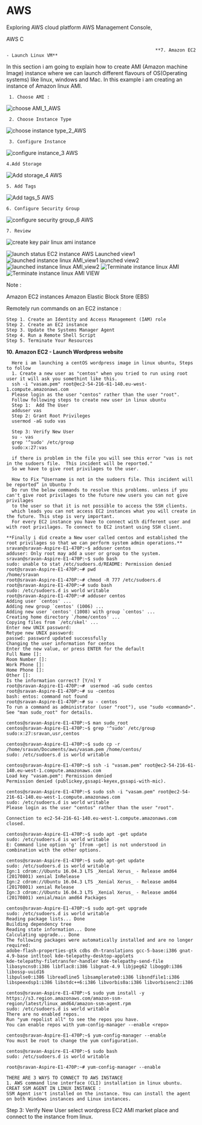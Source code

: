 # AWS
Exploring AWS cloud platform
AWS Management Console,

AWS C

                                                           **7. Amazon EC2 - Launch Linux VM**

In this section i am going to explain how to create AMI (Amazon machine Image) instance where we can launch different flavours of OS(Operating systems)         like linux, windows and Mac. In this example i am creating an instance of Amazon linux AMI.

     1. Choose AMI : 
     
![choose AMI_1_AWS](https://user-images.githubusercontent.com/20144507/111040332-d0213300-8432-11eb-9143-a1e563141614.png)


     2. Choose Instance Type

![choose instance type_2_AWS](https://user-images.githubusercontent.com/20144507/111040371-ff37a480-8432-11eb-9540-84dfdb76da7d.png)

     
     
     3. Configure Instance
![configure instance_3 AWS](https://user-images.githubusercontent.com/20144507/111040411-21c9bd80-8433-11eb-9baa-fe79073bcb6d.png)
   
    4.Add Storage

![Add storage_4 AWS](https://user-images.githubusercontent.com/20144507/111040453-4756c700-8433-11eb-8e73-9046d172f890.png)

     
    5. Add Tags
![Add tags_5 AWS](https://user-images.githubusercontent.com/20144507/111040463-56d61000-8433-11eb-9f52-9bd78d1a8d07.png)

    
    
    6. Configure Security Group
 ![configure security group_6 AWS](https://user-images.githubusercontent.com/20144507/111040480-681f1c80-8433-11eb-9687-c6ff875503fb.png)

      
    7. Review
   
  ![create key pair linux ami instance](https://user-images.githubusercontent.com/20144507/111040967-28a5ff80-8436-11eb-9790-b15be9a78db1.png)

![launch status EC2 instance AWS](https://user-images.githubusercontent.com/20144507/111040505-7a00bf80-8433-11eb-9ce7-6098db9864b8.png)
Launched view1
![launched instance linux AMI_view1](https://user-images.githubusercontent.com/20144507/111040673-6efa5f00-8434-11eb-851d-72aae1991116.png)
launched view2
![launched instance linux AMI_view2 ](https://user-images.githubusercontent.com/20144507/111040674-715cb900-8434-11eb-9ac4-cb51a88e1ac6.png)
![Terminate instance linux AMI](https://user-images.githubusercontent.com/20144507/111040981-3fe4ed00-8436-11eb-88ef-6fda2157fcb7.png)
![Terminate instance linux AMI VIEW](https://user-images.githubusercontent.com/20144507/111040986-45dace00-8436-11eb-92de-4bbe96aea592.png)

Note : 

Amazon EC2 instances
 Amazon Elastic Block Store (EBS)
 
 Remotely run commands on an EC2 instance :
        
    Step 1. Create an Identity and Access Management (IAM) role
    Step 2. Create an EC2 instance
    Step 3. Update the Systems Manager Agent
    Step 4. Run a Remote Shell Script
    Step 5. Terminate Your Resources


**10. Amazon EC2 - Launch Wordpress website**
      
      Here i am launching a centOS wordpress image in linux ubuntu, Steps to follow 
      1. Create a new user as "centos" when you tried to run using root user it will ask you somethint like this.
      ssh -i "vasam.pem" root@ec2-54-216-61-140.eu-west-1.compute.amazonaws.com
      Please login as the user "centos" rather than the user "root".
      Follow following steps to create new user in linux ubuntu
      Step 1:  Add The User
      adduser vas
      Step 2: Grant Root Privileges
      usermod -aG sudo vas
      
      Step 3: Verify New User
      su - vas
      grep '^sudo' /etc/group
      sudo:x:27:vas
      
      if there is problem in the file you will see this error "vas is not in the sudoers file.  This incident will be reported."
      So we have to give root privilages to the user.
      
      How to Fix “Username is not in the sudoers file. This incident will be reported” in Ubuntu ?
      Do run the below commands to resolve this problems. unless if you can't give root privilages to the future new users you can not give privilages
      to the user so that it is not possible to access the SSH clients.
      which leads you can not access EC2 instances what you will create in the future. This step is very important. 
      For every EC2 instance you have to connect with different user and with root privilages. To connect to EC2 instant using SSH client.
      
    **Finally i did create a New user called centos and established the root privilages so that we can perform system admin operations.**
    sravan@sravan-Aspire-E1-470P:~$ adduser centos
    adduser: Only root may add a user or group to the system.
    sravan@sravan-Aspire-E1-470P:~$ sudo bash
    sudo: unable to stat /etc/sudoers.d/README: Permission denied
    root@sravan-Aspire-E1-470P:~# pwd
    /home/sravan
    root@sravan-Aspire-E1-470P:~# chmod -R 777 /etc/sudoers.d
    root@sravan-Aspire-E1-470P:~# sudo bash
    sudo: /etc/sudoers.d is world writable
    root@sravan-Aspire-E1-470P:~# adduser centos
    Adding user `centos' ...
    Adding new group `centos' (1006) ...
    Adding new user `centos' (1008) with group `centos' ...
    Creating home directory `/home/centos' ...
    Copying files from `/etc/skel' ...
    Enter new UNIX password: 
    Retype new UNIX password: 
    passwd: password updated successfully
    Changing the user information for centos
    Enter the new value, or press ENTER for the default
	Full Name []: 
	Room Number []: 
	Work Phone []: 
	Home Phone []: 
	Other []: 
    Is the information correct? [Y/n] Y
    root@sravan-Aspire-E1-470P:~#  usermod -aG sudo centos
    root@sravan-Aspire-E1-470P:~# su -centos
    bash: entos: command not found
    root@sravan-Aspire-E1-470P:~# su - centos
    To run a command as administrator (user "root"), use "sudo <command>".
    See "man sudo_root" for details.

    centos@sravan-Aspire-E1-470P:~$ man sudo_root
    centos@sravan-Aspire-E1-470P:~$ grep '^sudo' /etc/group
    sudo:x:27:sravan,usr,centos
    
    centos@sravan-Aspire-E1-470P:~$ sudo cp -r /home/sravan/Documents/aws/vasam.pem /home/centos/
    sudo: /etc/sudoers.d is world writable
    
    centos@sravan-Aspire-E1-470P:~$ ssh -i "vasam.pem" root@ec2-54-216-61-140.eu-west-1.compute.amazonaws.com
    Load key "vasam.pem": Permission denied
    Permission denied (publickey,gssapi-keyex,gssapi-with-mic).
    
    centos@sravan-Aspire-E1-470P:~$ sudo ssh -i "vasam.pem" root@ec2-54-216-61-140.eu-west-1.compute.amazonaws.com
    sudo: /etc/sudoers.d is world writable
    Please login as the user "centos" rather than the user "root".

    Connection to ec2-54-216-61-140.eu-west-1.compute.amazonaws.com closed.
    
    centos@sravan-Aspire-E1-470P:~$ sudo apt -get update
    sudo: /etc/sudoers.d is world writable
    E: Command line option 'g' [from -get] is not understood in combination with the other options.
    
    centos@sravan-Aspire-E1-470P:~$ sudo apt-get update
    sudo: /etc/sudoers.d is world writable
    Ign:1 cdrom://Ubuntu 16.04.3 LTS _Xenial Xerus_ - Release amd64 (20170801) xenial InRelease
    Ign:2 cdrom://Ubuntu 16.04.3 LTS _Xenial Xerus_ - Release amd64 (20170801) xenial Release
    Ign:3 cdrom://Ubuntu 16.04.3 LTS _Xenial Xerus_ - Release amd64 (20170801) xenial/main amd64 Packages
    
    centos@sravan-Aspire-E1-470P:~$ sudo apt-get upgrade
    sudo: /etc/sudoers.d is world writable
    Reading package lists... Done
    Building dependency tree       
    Reading state information... Done
    Calculating upgrade... Done
    The following packages were automatically installed and are no longer required:
    adobe-flash-properties-gtk cdbs dh-translations gcc-5-base:i386 gnat-4.9-base intltool kde-telepathy-desktop-applets
    kde-telepathy-filetransfer-handler kde-telepathy-send-file libasyncns0:i386 libflac8:i386 libgnat-4.9 libjpeg62 libogg0:i386 libossp-uuid16
    libpulse0:i386 libreadline5 libsamplerate0:i386 libsndfile1:i386 libspeexdsp1:i386 libstdc++6:i386 libvorbis0a:i386 libvorbisenc2:i386
    
    centos@sravan-Aspire-E1-470P:~$ sudo yum install -y https://s3.region.amazonaws.com/amazon-ssm-region/latest/linux_amd64/amazon-ssm-agent.rpm
    sudo: /etc/sudoers.d is world writable
    There are no enabled repos.
    Run "yum repolist all" to see the repos you have.
    You can enable repos with yum-config-manager --enable <repo>
    
    centos@sravan-Aspire-E1-470P:~$ yum-config-manager --enable
    You must be root to change the yum configuration.
    
    centos@sravan-Aspire-E1-470P:~$ sudo bash
    sudo: /etc/sudoers.d is world writable
    
    root@sravan-Aspire-E1-470P:~# yum-config-manager --enable
    
    THERE ARE 3 WAYS TO CONNECT TO AWS INSTANCE
    1. AWS command line interface (CLI) installation in linux ubuntu. 
    CREAT SSM AGENT IN LINUX INSTANCE : 
    SSM Agent isn't installed on the instance. You can install the agent on both Windows instances and Linux instances.

Step 3: Verify New User
      select wordpress EC2 AMI market place and connect to the instance from linux.
